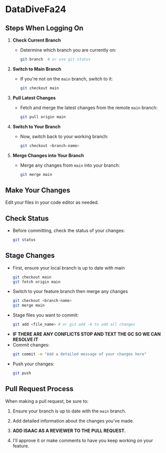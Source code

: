 # DataDiveFa24

## Steps When Logging On

1. **Check Current Branch**
   - Determine which branch you are currently on:
     ```bash
     git branch  # or use git status
     ```

2. **Switch to Main Branch**
   - If you're not on the `main` branch, switch to it:
     ```bash
     git checkout main
     ```

3. **Pull Latest Changes**
   - Fetch and merge the latest changes from the remote `main` branch:
     ```bash
     git pull origin main
     ```

4. **Switch to Your Branch**
   - Now, switch back to your working branch:
     ```bash
     git checkout <branch-name>
     ```

5. **Merge Changes into Your Branch**
   - Merge any changes from `main` into your branch:
     ```bash
     git merge main
     ```

## Make Your Changes
Edit your files in your code editor as needed.

## Check Status
- Before committing, check the status of your changes:
  ```bash
  git status
  ```

## Stage Changes
- First, ensure your local branch is up to date with main
  ```bash
  git checkout main
  git fetch origin main
  ```
- Switch to your feature branch then merge any changes
  ```bash
  git checkout <branch-name>
  git merge main
  ```
- Stage files you want to commit:
  ```bash
  git add <file_name> # or git add -A to add all changes
  ```
- **IF THERE ARE ANY CONFLICTS STOP AND TEXT THE GC SO WE CAN RESOLVE IT**
- Commit changes:
  ```bash
  git commit -m "Add a detailed message of your changes here"
  ```
- Push your changes:
  ```bash
  git push
  ```

## Pull Request Process

When making a pull request, be sure to:

1. Ensure your branch is up to date with the `main` branch.

2. Add detailed information about the changes you've made.

3. **ADD ISAAC AS A REVIEWER TO THE PULL REQUEST.**

4. I'll approve it or make comments to have you keep working on your feature.
